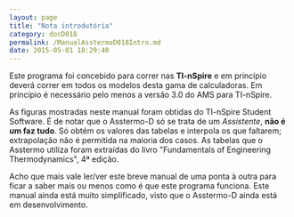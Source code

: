 ```yaml
---
layout: page
title: "Nota introdutória"
category: docD018
permalink: /ManualAsstermoD018Intro.md
date: 2015-05-01 18:29:40
---
```


Este programa foi concebido para correr nas **TI-nSpire** e em princípio deverá correr em todos os modelos desta gama de calculadoras. Em princípio é necessário pelo menos a versão 3.0 do AMS para TI-nSpire.

As figuras mostradas neste manual foram obtidas do TI-nSpire Student Software. É de notar que o Asstermo-D só se trata de um _Assistente_, **não é um faz tudo**. Só obtém os valores das tabelas e interpola os que faltarem; extrapolação não é permitida na maioria dos casos. As tabelas que o Asstermo utiliza foram extraídas do livro "Fundamentals of Engineering Thermodynamics", 4ª edição.

Acho que mais vale ler/ver este breve manual de uma ponta à outra para ficar a saber mais ou menos como é que este programa funciona. Este manual ainda está muito simplificado, visto que o Asstermo-D ainda está em desenvolvimento.
